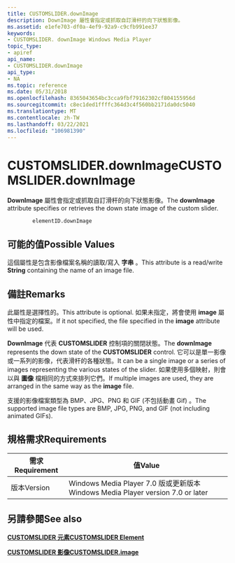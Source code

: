 ```yaml
---
title: CUSTOMSLIDER.downImage
description: DownImage 屬性會指定或抓取自訂滑杆的向下狀態影像。
ms.assetid: e1efe703-df0a-4ef9-92a9-c9cfb991ee37
keywords:
- CUSTOMSLIDER. downImage Windows Media Player
topic_type:
- apiref
api_name:
- CUSTOMSLIDER.downImage
api_type:
- NA
ms.topic: reference
ms.date: 05/31/2018
ms.openlocfilehash: 8365043654bc3cca9fbf79162302cf804155956d
ms.sourcegitcommit: c8ec1ded1ffffc364d3c4f560bb2171da0dc5040
ms.translationtype: MT
ms.contentlocale: zh-TW
ms.lasthandoff: 03/22/2021
ms.locfileid: "106981390"
---
```

# <a name="customsliderdownimage"></a><span data-ttu-id="aa7e8-104">CUSTOMSLIDER.downImage</span><span class="sxs-lookup"><span data-stu-id="aa7e8-104">CUSTOMSLIDER.downImage</span></span>

<span data-ttu-id="aa7e8-105">**DownImage** 屬性會指定或抓取自訂滑杆的向下狀態影像。</span><span class="sxs-lookup"><span data-stu-id="aa7e8-105">The **downImage** attribute specifies or retrieves the down state image of the custom slider.</span></span>

``` syntax
        elementID.downImage
```

## <a name="possible-values"></a><span data-ttu-id="aa7e8-106">可能的值</span><span class="sxs-lookup"><span data-stu-id="aa7e8-106">Possible Values</span></span>

<span data-ttu-id="aa7e8-107">這個屬性是包含影像檔案名稱的讀取/寫入 **字串** 。</span><span class="sxs-lookup"><span data-stu-id="aa7e8-107">This attribute is a read/write **String** containing the name of an image file.</span></span>

## <a name="remarks"></a><span data-ttu-id="aa7e8-108">備註</span><span class="sxs-lookup"><span data-stu-id="aa7e8-108">Remarks</span></span>

<span data-ttu-id="aa7e8-109">此屬性是選擇性的。</span><span class="sxs-lookup"><span data-stu-id="aa7e8-109">This attribute is optional.</span></span> <span data-ttu-id="aa7e8-110">如果未指定，將會使用 **image** 屬性中指定的檔案。</span><span class="sxs-lookup"><span data-stu-id="aa7e8-110">If it not specified, the file specified in the **image** attribute will be used.</span></span>

<span data-ttu-id="aa7e8-111">**DownImage** 代表 **CUSTOMSLIDER** 控制項的關閉狀態。</span><span class="sxs-lookup"><span data-stu-id="aa7e8-111">The **downImage** represents the down state of the **CUSTOMSLIDER** control.</span></span> <span data-ttu-id="aa7e8-112">它可以是單一影像或一系列的影像，代表滑杆的各種狀態。</span><span class="sxs-lookup"><span data-stu-id="aa7e8-112">It can be a single image or a series of images representing the various states of the slider.</span></span> <span data-ttu-id="aa7e8-113">如果使用多個映射，則會以與 **圖像** 檔相同的方式來排列它們。</span><span class="sxs-lookup"><span data-stu-id="aa7e8-113">If multiple images are used, they are arranged in the same way as the **image** file.</span></span>

<span data-ttu-id="aa7e8-114">支援的影像檔案類型為 BMP、JPG、PNG 和 GIF (不包括動畫 Gif) 。</span><span class="sxs-lookup"><span data-stu-id="aa7e8-114">The supported image file types are BMP, JPG, PNG, and GIF (not including animated GIFs).</span></span>

## <a name="requirements"></a><span data-ttu-id="aa7e8-115">規格需求</span><span class="sxs-lookup"><span data-stu-id="aa7e8-115">Requirements</span></span>



| <span data-ttu-id="aa7e8-116">需求</span><span class="sxs-lookup"><span data-stu-id="aa7e8-116">Requirement</span></span> | <span data-ttu-id="aa7e8-117">值</span><span class="sxs-lookup"><span data-stu-id="aa7e8-117">Value</span></span> |
|--------------------|------------------------------------------------------|
| <span data-ttu-id="aa7e8-118">版本</span><span class="sxs-lookup"><span data-stu-id="aa7e8-118">Version</span></span><br/> | <span data-ttu-id="aa7e8-119">Windows Media Player 7.0 版或更新版本</span><span class="sxs-lookup"><span data-stu-id="aa7e8-119">Windows Media Player version 7.0 or later</span></span><br/> |



## <a name="see-also"></a><span data-ttu-id="aa7e8-120">另請參閱</span><span class="sxs-lookup"><span data-stu-id="aa7e8-120">See also</span></span>

<dl> <dt>

[<span data-ttu-id="aa7e8-121">**CUSTOMSLIDER 元素**</span><span class="sxs-lookup"><span data-stu-id="aa7e8-121">**CUSTOMSLIDER Element**</span></span>](customslider-element.md)
</dt> <dt>

[<span data-ttu-id="aa7e8-122">**CUSTOMSLIDER 影像**</span><span class="sxs-lookup"><span data-stu-id="aa7e8-122">**CUSTOMSLIDER.image**</span></span>](customslider-image.md)
</dt> </dl>

 

 





